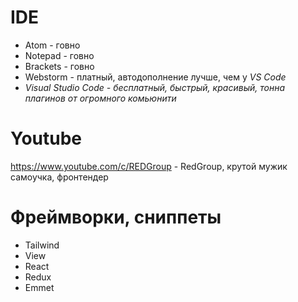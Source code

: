 # IDE
<ul>
  <li>Atom - говно</li>
  <li>Notepad - говно</li>
  <li>Brackets - говно</li>
  <li>Webstorm - платный, автодополнение лучше, чем у <i>VS Code</i></li>
  <li><i>Visual Studio Code - бесплатный, быстрый, красивый, тонна плагинов от огромного комьюнити</i></li>
</ul>

# Youtube 
https://www.youtube.com/c/REDGroup - RedGroup, крутой мужик самоучка, фронтендер

# Фреймворки, сниппеты
<ul>
  <li>Tailwind</li>
  <li>View</li>
  <li>React</li>
  <li>Redux</li>
  <li>Emmet</li>
</ul>
